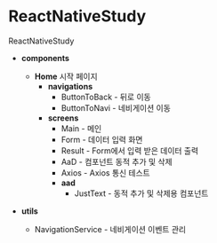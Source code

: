# ReactNativeStudy
ReactNativeStudy

- **components**
    - **Home** 시작 페이지
        - **navigations** 
            - ButtonToBack - 뒤로 이동
            - ButtonToNavi - 네비게이션 이동
        - **screens**
            - Main - 메인
            - Form - 데이터 입력 화면
            - Result - Form에서 입력 받은 데이터 출력
            - AaD - 컴포넌트 동적 추가 및 삭제
            - Axios - Axios 통신 테스트
            - **aad**
                - JustText - 동적 추가 및 삭제용 컴포넌트

- **utils**
    - NavigationService - 네비게이션 이벤트 관리
